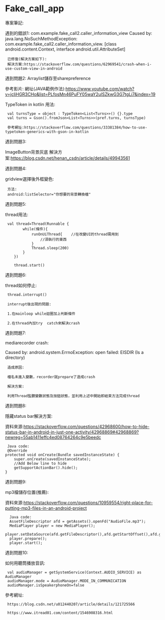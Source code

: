 # Fake_call_app

專案筆記:

遇到的錯誤1:
com.example.fake_call2.caller_information_view
     Caused by: java.lang.NoSuchMethodException: com.example.fake_call2.caller_information_view.<init> [class android.content.Context, interface android.util.AttributeSet]
     
     已修復(解決方案如下):
     解決方案:https://stackoverflow.com/questions/62969541/crash-when-i-use-custom-view-in-android
遇到問題2:
Arraylist儲存至sharepreference
     
參考影片:
     網址(JAVA範例作法):https://www.youtube.com/watch?v=jcliHGR3CHo&list=PLfosMn46PuFY05waY2ulSZkwG3G7tgLi7&index=19
     
TypeToken in kotlin 用法:
     
     val turnsType = object : TypeToken<List<Turns>>() {}.type
     val turns = Gson().fromJson<List<Turns>>(pref.turns, turnsType)
     
     參考網址:https://stackoverflow.com/questions/33381384/how-to-use-typetoken-generics-with-gson-in-kotlin
遇到問題3:
     
ImageButton背景灰底
     解決方案:https://blog.csdn.net/henan_csdn/article/details/49943561
     
遇到問題4:
     
gridview選擇後外框變色:
     
     方法:
     android:listSelector="你想要的背景轉換檔"
 遇到問題5:
 
  thread用法:
     
     val thread=Thread(Runnable {
            while(條件){
                runOnUiThread{    //在改變UI的thread需用到
                    //須執行的東西
                }
                Thread.sleep(200)
            }
        })

        thread.start()
     
 遇到問題6:
     
 thread如何停止:
     
     thread.interrupt()
     
     interrupt後出現的問題:
     
     1.在mainloop while迴圈加上判斷條件

     2.在thread內加try  catch來解決crash
     
遇到問題7:
     
mediarecorder crash:
     
Caused by: android.system.ErrnoException: open failed: EISDIR (Is a directory)

     造成原因:
     
     檔名未進入變數，recorder就prepare了造成crash
     
     解決方案:
     
     利用Thread監聽變數狀態及按鈕狀態，並利用上述中開始即結束方法完成thread

遇到問題8:

隱藏status bar解決方案:
     
資料來源:https://stackoverflow.com/questions/42968600/how-to-hide-status-bar-in-android-in-just-one-activity/42968869#42968869?newreg=55ab1411effc4ed08764264c9e5beedc
     
     Java code:
     @Override
    protected void onCreate(Bundle savedInstanceState) {
        super.onCreate(savedInstanceState);
        //Add Below line to hide 
        getSupportActionBar().hide();
    }
     
遇到問題9:
     
mp3檔儲存位置(推薦):
     
資料來源:https://stackoverflow.com/questions/10959554/right-place-for-putting-mp3-files-in-an-android-project
     
      Java code:
      AssetFileDescriptor afd = getAssets().openFd("AudioFile.mp3");
      MediaPlayer player = new MediaPlayer();
      player.setDataSource(afd.getFileDescriptor(),afd.getStartOffset(),afd.getLength());
      player.prepare();
      player.start();
     
遇到問題10:
     
 如何用聽筒播放音訊:
     
     val audioManager = getSystemService(Context.AUDIO_SERVICE) as AudioManager
     audioManager.mode = AudioManager.MODE_IN_COMMUNICATION
     audioManager.isSpeakerphoneOn=false
  
  參考網址:
     
     https://blog.csdn.net/u012440207/article/details/121725566
     
     https://www.itread01.com/content/1546908316.html
     
